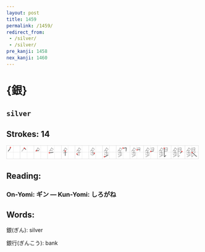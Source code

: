 ```yaml
---
layout: post
title: 1459
permalink: /1459/
redirect_from:
 - /silver/
 - /silver/
pre_kanji: 1458
nex_kanji: 1460
---
```


# {銀}

## `silver`

## Strokes: 14

<div class="stroke"><img src="../images/E98A80.png" /></div>

## Reading:

### On-Yomi: ギン &mdash; Kun-Yomi: しろがね

## Words:

銀(ぎん): silver

銀行(ぎんこう): bank
